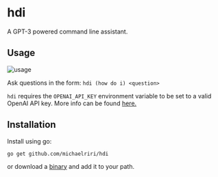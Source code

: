 # hdi

A GPT-3 powered command line assistant.

## Usage

![usage](https://user-images.githubusercontent.com/11701870/211174217-c28fed31-c64c-43a1-b5fa-6bcd16ec09b9.gif)

Ask questions in the form: `hdi (how do i) <question>`

`hdi` requires the `OPENAI_API_KEY` environment variable to be set to a valid OpenAI API key. More info can be found [here.](https://beta.openai.com/docs/api-reference/authentication)

## Installation

Install using go:

```
go get github.com/michaelriri/hdi
```

or download a [binary](https://github.com/michaelriri/hdi/releases) and add it to your path.
